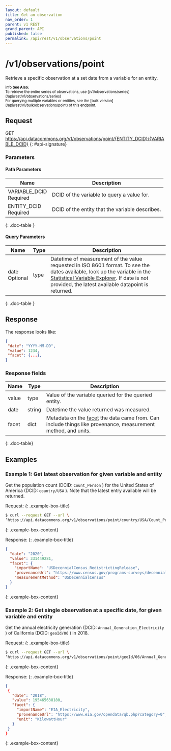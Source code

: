 ```yaml
---
layout: default
title: Get an observation
nav_order: 1
parent: v1 REST
grand_parent: API
published: false
permalink: /api/rest/v1/observations/point
---
```


# /v1/observations/point

Retrieve a specific observation at a set date from a variable for an entity.

<div markdown="span" class="alert alert-warning" role="alert" style="color:black; font-size: 0.8em">
   <span class="material-icons md-16">info </span><b>See Also:</b><br />
   To retrieve the entire series of observations, use [/v1/observations/series](/api/rest/v1/observations/series)<br />
   For querying multiple variables or entities, see the [bulk version](/api/rest/v1/bulk/observations/point) of this endpoint.
</div>

## Request

GET https://api.datacommons.org/v1/observations/point/{ENTITY_DCID}/{VARIABLE_DCID}
{: #api-signature}

<script src="/assets/js/syntax_highlighting.js"></script>

### Parameters

#### Path Parameters

| Name                                                       | Description                                     |
| ---------------------------------------------------------- | ----------------------------------------------- |
| VARIABLE_DCID <br /> <required-tag>Required</required-tag> | DCID of the variable to query a value for.      |
| ENTITY_DCID <br /> <required-tag>Required</required-tag>   | DCID of the entity that the variable describes. |
{: .doc-table }

#### Query Parameters

| Name                                              | Type | Description                                                                                                                                                                                                                                                             |
| ------------------------------------------------- | ---- | ----------------------------------------------------------------------------------------------------------------------------------------------------------------------------------------------------------------------------------------------------------------------- |
| date <br /> <optional-tag>Optional</optional-tag> | type | Datetime of measurement of the value requested in ISO 8601 format. To see the dates available, look up the variable in the [Statistical Variable Explorer](https://datacommons.org/tools/statvar). If date is not provided, the latest available datapoint is returned. |
{: .doc-table }

## Response

The response looks like:

```json
{
 "date": "YYYY-MM-DD",
 "value": 1234,
 "facet": {...},
}
```

### Response fields

| Name  | Type   | Description                                                                                                                                        |
| ----- | ------ | -------------------------------------------------------------------------------------------------------------------------------------------------- |
| value | type   | Value of the variable queried for the queried entity.                                                                                              |
| date  | string | Datetime the value returned was measured.                                                                                                          |
| facet | dict   | Metadata on the [facet](/api/rest/v1/getting_started#facet) the data came from. Can include things like provenance, measurement method, and units. |
{: .doc-table}

## Examples

### Example 1: Get latest observation for given variable and entity

Get the population count (DCID: `Count_Person` ) for the United States of America (DCID: `country/USA` ). Note that the latest entry available will be returned.

Request:
{: .example-box-title}

```bash
$ curl --request GET --url \
‘https://api.datacommons.org/v1/observations/point/country/USA/Count_Person’
```
{: .example-box-content}

Response:
{: .example-box-title}

```json
{
  "date": "2020",
  "value": 331449281,
  "facet": {
    "importName": "USDecennialCensus_RedistrictingRelease",
    "provenanceUrl": "https://www.census.gov/programs-surveys/decennial-census/about/rdo/summary-files.html",
    "measurementMethod": "USDecennialCensus"
  }
}
```
{: .example-box-content}

### Example 2: Get single observation at a **specific date**, for given variable and entity

Get the annual electricity generation (DCID: `Annual_Generation_Electricity` ) of California (DCID: `geoId/06` ) in 2018.

Request:
{: .example-box-title}

```bash
$ curl --request GET --url \
‘https://api.datacommons.org/v1/observations/point/geoId/06/Annual_Generation_Electricity?date=2018’
```
{: .example-box-content}

Response:
{: .example-box-title}

```json
{
 {
   "date": "2018",
   "value": 195465638180,
   "facet": {
     "importName": "EIA_Electricity",
     "provenanceUrl": "https://www.eia.gov/opendata/qb.php?category=0",
     "unit": "KilowattHour"
   }
 }
}
```
{: .example-box-content}
